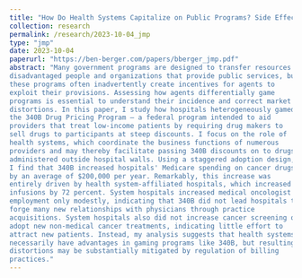 ```yaml
---
title: "How Do Health Systems Capitalize on Public Programs? Side Effects of the 340B Drug Pricing Program"
collection: research
permalink: /research/2023-10-04_jmp
type: "jmp"
date: 2023-10-04
paperurl: "https://ben-berger.com/papers/bberger_jmp.pdf"
abstract: "Many government programs are designed to transfer resources to
disadvantaged people and organizations that provide public services, but
these programs often inadvertently create incentives for agents to
exploit their provisions. Assessing how agents differentially game
programs is essential to understand their incidence and correct market
distortions. In this paper, I study how hospitals heterogeneously gamed
the 340B Drug Pricing Program — a federal program intended to aid
providers that treat low-income patients by requiring drug makers to
sell drugs to participants at steep discounts. I focus on the role of
health systems, which coordinate the business functions of numerous
providers and may thereby facilitate passing 340B discounts on to drugs
administered outside hospital walls. Using a staggered adoption design,
I find that 340B increased hospitals' Medicare spending on cancer drugs
by an average of $200,000 per year. Remarkably, this increase was
entirely driven by health system-affiliated hospitals, which increased
infusions by 72 percent. System hospitals increased medical oncologist
employment only modestly, indicating that 340B did not lead hospitals to
forge many new relationships with physicians through practice
acquisitions. System hospitals also did not increase cancer screening or
adopt new non-medical cancer treatments, indicating little effort to
attract new patients. Instead, my analysis suggests that health systems
necessarily have advantages in gaming programs like 340B, but resulting
distortions may be substantially mitigated by regulation of billing
practices."
---
```


